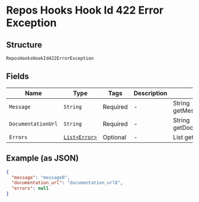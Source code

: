 
# Repos Hooks Hook Id 422 Error Exception

## Structure

`ReposHooksHookId422ErrorException`

## Fields

| Name | Type | Tags | Description | Getter | Setter |
|  --- | --- | --- | --- | --- | --- |
| `Message` | `String` | Required | - | String getMessageField() | setMessageField(String messageField) |
| `DocumentationUrl` | `String` | Required | - | String getDocumentationUrl() | setDocumentationUrl(String documentationUrl) |
| `Errors` | [`List<Error>`](../../doc/models/error.md) | Optional | - | List<Error> getErrors() | setErrors(List<Error> errors) |

## Example (as JSON)

```json
{
  "message": "message0",
  "documentation_url": "documentation_url8",
  "errors": null
}
```

